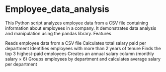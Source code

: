 # Employee_data_analysis
This Python script analyzes employee data from a CSV file containing information about employees in a company. It demonstrates data analysis and manipulation using the pandas library.
Features

Reads employee data from a CSV file
Calculates total salary paid per department
Identifies employees with more than 2 years of tenure
Finds the top 3 highest-paid employees
Creates an annual salary column (monthly salary × 6)
Groups employees by department and calculates average salary per department
